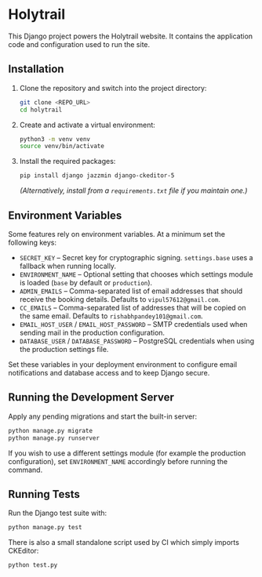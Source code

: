# Holytrail

This Django project powers the Holytrail website. It contains the application code and configuration used to run the site.

## Installation

1. Clone the repository and switch into the project directory:
   ```bash
   git clone <REPO_URL>
   cd holytrail
   ```
2. Create and activate a virtual environment:
   ```bash
   python3 -m venv venv
   source venv/bin/activate
   ```
3. Install the required packages:
   ```bash
   pip install django jazzmin django-ckeditor-5
   ```
   *(Alternatively, install from a `requirements.txt` file if you maintain one.)*

## Environment Variables

Some features rely on environment variables. At a minimum set the following keys:

- `SECRET_KEY` – Secret key for cryptographic signing. `settings.base` uses a fallback when running locally.
- `ENVIRONMENT_NAME` – Optional setting that chooses which settings module is loaded (`base` by default or `production`).
- `ADMIN_EMAILS` – Comma-separated list of email addresses that should receive the booking details. Defaults to `vipul57612@gmail.com`.
- `CC_EMAILS` – Comma-separated list of addresses that will be copied on the same email. Defaults to `rishabhpandey101@gmail.com`.
- `EMAIL_HOST_USER` / `EMAIL_HOST_PASSWORD` – SMTP credentials used when sending mail in the production configuration.
- `DATABASE_USER` / `DATABASE_PASSWORD` – PostgreSQL credentials when using the production settings file.

Set these variables in your deployment environment to configure email notifications and database access and to keep Django secure.

## Running the Development Server

Apply any pending migrations and start the built-in server:

```bash
python manage.py migrate
python manage.py runserver
```

If you wish to use a different settings module (for example the production configuration), set `ENVIRONMENT_NAME` accordingly before running the command.

## Running Tests

Run the Django test suite with:

```bash
python manage.py test
```

There is also a small standalone script used by CI which simply imports CKEditor:

```bash
python test.py
```
